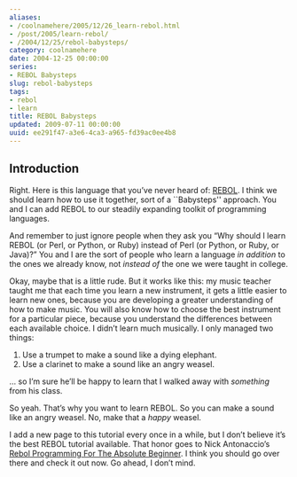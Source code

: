 ```yaml
---
aliases:
- /coolnamehere/2005/12/26_learn-rebol.html
- /post/2005/learn-rebol/
- /2004/12/25/rebol-babysteps/
category: coolnamehere
date: 2004-12-25 00:00:00
series:
- REBOL Babysteps
slug: rebol-babysteps
tags:
- rebol
- learn
title: REBOL Babysteps
updated: 2009-07-11 00:00:00
uuid: ee291f47-a3e6-4ca3-a965-fd39ac0ee4b8
---
```


Introduction
------------

Right. Here is this language that you’ve never heard of:
[REBOL](http://www.rebol.com/). I think we should learn how to use it
together, sort of a \`\`Babysteps'' approach. You and I can add REBOL to
our steadily expanding toolkit of programming languages.

And remember to just ignore people when they ask you “Why should I learn
REBOL (or Perl, or Python, or Ruby) instead of Perl (or Python, or Ruby,
or Java)?” You and I are the sort of people who learn a language *in
addition* to the ones we already know, not *instead of* the one we were
taught in college.

Okay, maybe that is a little rude. But it works like this: my music
teacher taught me that each time you learn a new instrument, it gets a
little easier to learn new ones, because you are developing a greater
understanding of how to make music. You will also know how to choose the
best instrument for a particular piece, because you understand the
differences between each available choice. I didn’t learn much
musically. I only managed two things:

1.  Use a trumpet to make a sound like a dying elephant.
2.  Use a clarinet to make a sound like an angry weasel.

… so I’m sure he’ll be happy to learn that I walked away with *something* from his class.

So yeah. That’s why you want to learn REBOL. So you can make a sound
like an angry weasel. No, make that a *happy* weasel.

I add a new page to this tutorial every once in a while, but I don’t
believe it’s the best REBOL tutorial available. That honor goes to Nick
Antonaccio’s [Rebol Programming For The Absolute
Beginner](http://musiclessonz.com/rebol_tutorial.html). I think you
should go over there and check it out now. Go ahead, I don’t mind.